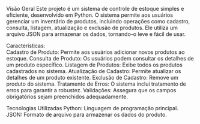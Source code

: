 Visão Geral
  Este projeto é um sistema de controle de estoque simples e eficiente, desenvolvido em Python. O sistema permite aos usuários gerenciar um inventário de produtos, incluindo operações como cadastro, consulta, listagem, atualização e exclusão de produtos. Ele utiliza um arquivo JSON para armazenar os dados, tornando-o leve e fácil de usar.

Características:  
  Cadastro de Produto: Permite aos usuários adicionar novos produtos ao estoque.
  Consulta de Produto: Os usuários podem consultar os detalhes de um produto específico.
  Listagem de Produtos: Exibe todos os produtos cadastrados no sistema.
  Atualização de Cadastro: Permite atualizar os detalhes de um produto existente.
  Exclusão de Cadastro: Remove um produto do sistema.
  Tratamento de Erros: O sistema inclui tratamento de erros para garantir a robustez.
  Validações: Assegura que os campos obrigatórios sejam preenchidos adequadamente.
  
Tecnologias Utilizadas
  Python: Linguagem de programação principal.
  JSON: Formato de arquivo para armazenar os dados do produto.
